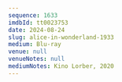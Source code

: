 ```yaml
---
sequence: 1633
imdbId: tt0023753
date: 2024-08-24
slug: alice-in-wonderland-1933
medium: Blu-ray
venue: null
venueNotes: null
mediumNotes: Kino Lorber, 2020
---
```


